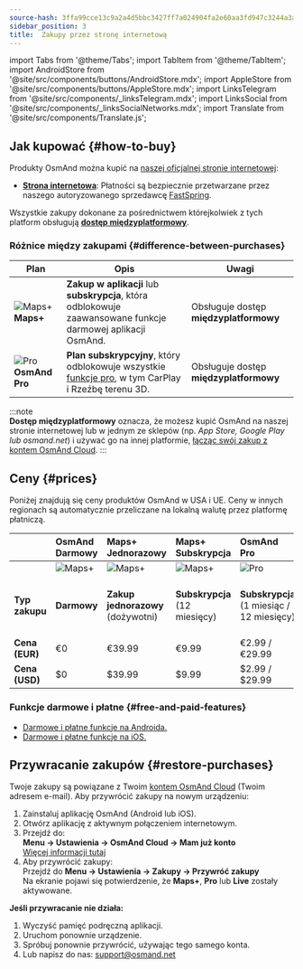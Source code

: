 ```yaml
---
source-hash: 3ffa99cce13c9a2a4d5bbc3427ff7a024904fa2e60aa3fd947c3244a3acced4b
sidebar_position: 3
title:  Zakupy przez stronę internetową
---
```


import Tabs from '@theme/Tabs';
import TabItem from '@theme/TabItem';
import AndroidStore from '@site/src/components/buttons/AndroidStore.mdx';
import AppleStore from '@site/src/components/buttons/AppleStore.mdx';
import LinksTelegram from '@site/src/components/_linksTelegram.mdx';
import LinksSocial from '@site/src/components/_linksSocialNetworks.mdx';
import Translate from '@site/src/components/Translate.js';


## Jak kupować {#how-to-buy}

Produkty OsmAnd można kupić na [naszej oficjalnej stronie internetowej](https://osmand.net/pricing):

- [**Strona internetowa**](https://osmand.net/pricing): Płatności są bezpiecznie przetwarzane przez naszego autoryzowanego sprzedawcę [FastSpring](https://fastspring.com/).  

Wszystkie zakupy dokonane za pośrednictwem którejkolwiek z tych platform obsługują [**dostęp międzyplatformowy**](./cross.md).


### Różnice między zakupami {#difference-between-purchases}

| Plan | Opis | Uwagi |
|------------|------------|------------|
| ![Maps+](@site/static/img/svg/osmand_maps_plus.svg) **Maps+** | **Zakup w aplikacji** lub **subskrypcja**, która odblokowuje zaawansowane funkcje darmowej aplikacji OsmAnd. | Obsługuje dostęp **międzyplatformowy** |
| ![Pro](@site/static/img/svg/pro_icon.svg) **OsmAnd Pro** | **Plan subskrypcyjny**, który odblokowuje wszystkie [funkcje pro](#free-and-paid-features), w tym CarPlay i Rzeźbę terenu 3D. | Obsługuje dostęp **międzyplatformowy** |

:::note  
**Dostęp międzyplatformowy** oznacza, że możesz kupić OsmAnd na naszej stronie internetowej lub w jednym ze sklepów (np. *App Store, Google Play lub osmand.net*) i używać go na innej platformie, [łącząc swój zakup z kontem OsmAnd Cloud](../personal/osmand-cloud.md#cross-platform).
:::

## Ceny {#prices}

Poniżej znajdują się ceny produktów OsmAnd w USA i UE. Ceny w innych regionach są automatycznie przeliczane na lokalną walutę przez platformę płatniczą.


<!--

:::danger October Sale prices

*[Hurry up!](https://osmand.net/pricing) This offer is only available until* **October 19 (23:00 CET)**.

:::



|    | OsmAnd Free   | **Maps+** One-Time | **Maps+** Subscription | **OsmAnd Pro** |**OsmAnd XV** |
| :------------- | :------------- | :----------------------- | :------------------- | :----------- |:----------- |
|  | ![Maps+](@site/static/img/svg/osmand_maps.svg) | ![Maps+](@site/static/img/svg/osmand_maps_plus.svg) | ![Maps+](@site/static/img/svg/osmand_maps_plus.svg) | ![Pro](@site/static/img/svg/pro_icon.svg) |![XV](@site/static/img/svg/osmand_xv.svg) |
| **Purchase Type** | **Free** | **One-Time Purchase** (Lifetime) | **Subscription** (12 Months) | **Subscription** (1 Month / 12 Months) |**One-Time Purchase** (15 Years Pro / Maps+ Lifetime) |
| **Price (EUR)** | €0 | <s>€39.99</s> **€19.99** | <s>€9.99</s> **€4.99** | €2.99 / <s>€29.99</s> **€14.99** |<s>€450</s> **€299.00**   |
| **Price (USD)** | $0 | <s>$39.99</s> **$19.99** | <s>$9.99</s> **$4.99** | $2.99 / <s>$29.99</s> **$14.99**|<s>$450</s> **$299.00**   |

:::note 
By purchasing a subscription through our [website](https://osmand.net/pricing) at a discounted rate,  
you receive a 2-year discounted plan.  
Starting from the third year, the full price will apply.
:::

-->


|    | OsmAnd Darmowy   | **Maps+** Jednorazowy | **Maps+** Subskrypcja | **OsmAnd Pro** |**OsmAnd XV** |
| :------------- | :------------- | :----------------------- | :------------------- | :----------- |:----------- |
|  | ![Maps+](@site/static/img/svg/osmand_maps.svg) | ![Maps+](@site/static/img/svg/osmand_maps_plus.svg) | ![Maps+](@site/static/img/svg/osmand_maps_plus.svg) | ![Pro](@site/static/img/svg/pro_icon.svg) |![XV](@site/static/img/svg/osmand_xv.svg) |
| **Typ zakupu** | **Darmowy** | **Zakup jednorazowy** (dożywotni) | **Subskrypcja** (12 miesięcy) | **Subskrypcja** (1 miesiąc / 12 miesięcy) |**Zakup jednorazowy** (15 lat Pro / Maps+ dożywotnio) |
| **Cena (EUR)** | €0 | €39.99  | €9.99   | €2.99 / €29.99   |<s>€450</s> €299.00   |
| **Cena (USD)** | $0 | $39.99  | $9.99   | $2.99 / $29.99   |<s>$450</s> $299.00   |



### Funkcje darmowe i płatne {#free-and-paid-features}

- [Darmowe i płatne funkcje na Androida.](./android.md#free-and-paid-features)
- [Darmowe i płatne funkcje na iOS.](./ios.md#free-and-paid-features)



## Przywracanie zakupów {#restore-purchases}

Twoje zakupy są powiązane z Twoim [kontem OsmAnd Cloud](../personal/osmand-cloud.md#login) (Twoim adresem e-mail). Aby przywrócić zakupy na nowym urządzeniu:

1. Zainstaluj aplikację OsmAnd (Android lub iOS).
2. Otwórz aplikację z aktywnym połączeniem internetowym.
3. Przejdź do:  
   **Menu → Ustawienia → OsmAnd Cloud → Mam już konto**  
   [Więcej informacji tutaj](../personal/osmand-cloud.md#login)
4. Aby przywrócić zakupy:  
   Przejdź do **Menu → Ustawienia → Zakupy → Przywróć zakupy**  
   Na ekranie pojawi się potwierdzenie, że **Maps+**, **Pro** lub **Live** zostały aktywowane.

**Jeśli przywracanie nie działa:**

1. Wyczyść pamięć podręczną aplikacji.
2. Uruchom ponownie urządzenie.
3. Spróbuj ponownie przywrócić, używając tego samego konta.
4. Lub napisz do nas: support@osmand.net